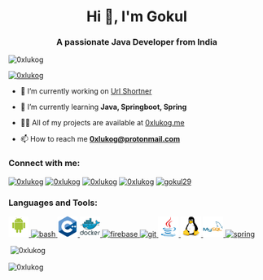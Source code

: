 <h1 align="center">Hi 👋, I'm Gokul</h1>
<h3 align="center">A passionate Java Developer from India</h3>

<p align="left"> <img src="https://komarev.com/ghpvc/?username=0xlukog&label=Profile%20views&color=0e75b6&style=flat" alt="0xlukog" /> </p>

<p align="left"> <a href="https://twitter.com/0xlukog" target="blank"><img src="https://img.shields.io/twitter/follow/0xlukog?logo=twitter&style=for-the-badge" alt="0xlukog" /></a> </p>

- 🔭 I’m currently working on [Url Shortner](https://github.com/0xlukog/UrlShortner)

- 🌱 I’m currently learning **Java, Springboot, Spring**

- 👨‍💻 All of my projects are available at [0xlukog.me](0xlukog.me)

- 📫 How to reach me **0xlukog@protonmail.com**

<h3 align="left">Connect with me:</h3>
<p align="left">
<a href="https://twitter.com/0xlukog" target="blank"><img align="center" src="https://raw.githubusercontent.com/rahuldkjain/github-profile-readme-generator/master/src/images/icons/Social/twitter.svg" alt="0xlukog" height="30" width="40" /></a>
<a href="https://linkedin.com/in/0xlukog" target="blank"><img align="center" src="https://raw.githubusercontent.com/rahuldkjain/github-profile-readme-generator/master/src/images/icons/Social/linked-in-alt.svg" alt="0xlukog" height="30" width="40" /></a>
<a href="https://fb.com/0xlukog" target="blank"><img align="center" src="https://raw.githubusercontent.com/rahuldkjain/github-profile-readme-generator/master/src/images/icons/Social/facebook.svg" alt="0xlukog" height="30" width="40" /></a>
<a href="https://instagram.com/0xlukog" target="blank"><img align="center" src="https://raw.githubusercontent.com/rahuldkjain/github-profile-readme-generator/master/src/images/icons/Social/instagram.svg" alt="0xlukog" height="30" width="40" /></a>
<a href="https://www.codechef.com/users/gokul29" target="blank"><img align="center" src="https://cdn.jsdelivr.net/npm/simple-icons@3.1.0/icons/codechef.svg" alt="gokul29" height="30" width="40" /></a>
</p>

<h3 align="left">Languages and Tools:</h3>
<p align="left"> <a href="https://developer.android.com" target="_blank" rel="noreferrer"> <img src="https://raw.githubusercontent.com/devicons/devicon/master/icons/android/android-original-wordmark.svg" alt="android" width="40" height="40"/> </a> <a href="https://www.gnu.org/software/bash/" target="_blank" rel="noreferrer"> <img src="https://www.vectorlogo.zone/logos/gnu_bash/gnu_bash-icon.svg" alt="bash" width="40" height="40"/> </a> <a href="https://www.w3schools.com/cpp/" target="_blank" rel="noreferrer"> <img src="https://raw.githubusercontent.com/devicons/devicon/master/icons/cplusplus/cplusplus-original.svg" alt="cplusplus" width="40" height="40"/> </a> <a href="https://www.docker.com/" target="_blank" rel="noreferrer"> <img src="https://raw.githubusercontent.com/devicons/devicon/master/icons/docker/docker-original-wordmark.svg" alt="docker" width="40" height="40"/> </a> <a href="https://firebase.google.com/" target="_blank" rel="noreferrer"> <img src="https://www.vectorlogo.zone/logos/firebase/firebase-icon.svg" alt="firebase" width="40" height="40"/> </a> <a href="https://git-scm.com/" target="_blank" rel="noreferrer"> <img src="https://www.vectorlogo.zone/logos/git-scm/git-scm-icon.svg" alt="git" width="40" height="40"/> </a> <a href="https://www.java.com" target="_blank" rel="noreferrer"> <img src="https://raw.githubusercontent.com/devicons/devicon/master/icons/java/java-original.svg" alt="java" width="40" height="40"/> </a> <a href="https://www.linux.org/" target="_blank" rel="noreferrer"> <img src="https://raw.githubusercontent.com/devicons/devicon/master/icons/linux/linux-original.svg" alt="linux" width="40" height="40"/> </a> <a href="https://www.mysql.com/" target="_blank" rel="noreferrer"> <img src="https://raw.githubusercontent.com/devicons/devicon/master/icons/mysql/mysql-original-wordmark.svg" alt="mysql" width="40" height="40"/> </a> <a href="https://spring.io/" target="_blank" rel="noreferrer"> <img src="https://www.vectorlogo.zone/logos/springio/springio-icon.svg" alt="spring" width="40" height="40"/> </a> </p>

<p>&nbsp;<img align="center" src="https://github-readme-stats.vercel.app/api?username=0xlukog&show_icons=true&locale=en" alt="0xlukog" /></p>

<p><img align="center" src="https://github-readme-streak-stats.herokuapp.com/?user=0xlukog&" alt="0xlukog" /></p>
